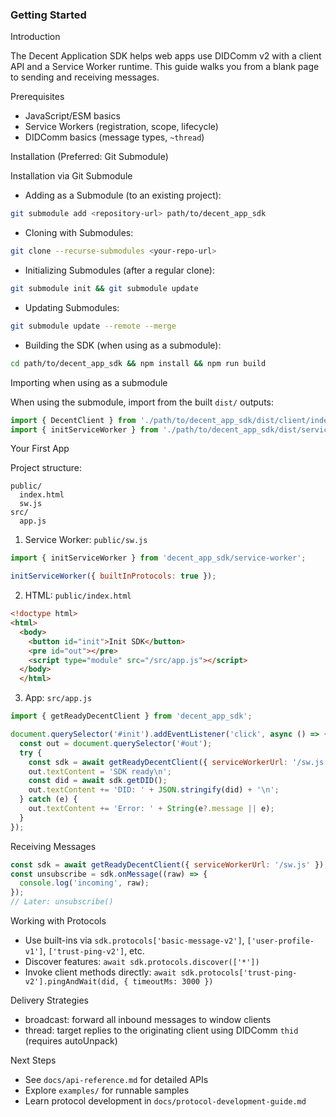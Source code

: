 ### Getting Started

Introduction

The Decent Application SDK helps web apps use DIDComm v2 with a client API and a Service Worker runtime. This guide walks you from a blank page to sending and receiving messages.

Prerequisites

- JavaScript/ESM basics
- Service Workers (registration, scope, lifecycle)
- DIDComm basics (message types, `~thread`)

Installation (Preferred: Git Submodule)

Installation via Git Submodule

- Adding as a Submodule (to an existing project):

```bash
git submodule add <repository-url> path/to/decent_app_sdk
```

- Cloning with Submodules:

```bash
git clone --recurse-submodules <your-repo-url>
```

- Initializing Submodules (after a regular clone):

```bash
git submodule init && git submodule update
```

- Updating Submodules:

```bash
git submodule update --remote --merge
```

- Building the SDK (when using as a submodule):

```bash
cd path/to/decent_app_sdk && npm install && npm run build
```

Importing when using as a submodule

When using the submodule, import from the built `dist/` outputs:

```js
import { DecentClient } from './path/to/decent_app_sdk/dist/client/index.js';
import { initServiceWorker } from './path/to/decent_app_sdk/dist/service-worker/index.js';
```

 

Your First App

Project structure:

```
public/
  index.html
  sw.js
src/
  app.js
```

1) Service Worker: `public/sw.js`

```js
import { initServiceWorker } from 'decent_app_sdk/service-worker';

initServiceWorker({ builtInProtocols: true });
```

2) HTML: `public/index.html`

```html
<!doctype html>
<html>
  <body>
    <button id="init">Init SDK</button>
    <pre id="out"></pre>
    <script type="module" src="/src/app.js"></script>
  </body>
  </html>
```

3) App: `src/app.js`

```js
import { getReadyDecentClient } from 'decent_app_sdk';

document.querySelector('#init').addEventListener('click', async () => {
  const out = document.querySelector('#out');
  try {
    const sdk = await getReadyDecentClient({ serviceWorkerUrl: '/sw.js' });
    out.textContent = 'SDK ready\n';
    const did = await sdk.getDID();
    out.textContent += 'DID: ' + JSON.stringify(did) + '\n';
  } catch (e) {
    out.textContent += 'Error: ' + String(e?.message || e);
  }
});
```

Receiving Messages

```js
const sdk = await getReadyDecentClient({ serviceWorkerUrl: '/sw.js' });
const unsubscribe = sdk.onMessage((raw) => {
  console.log('incoming', raw);
});
// Later: unsubscribe()
```

Working with Protocols

- Use built-ins via `sdk.protocols['basic-message-v2']`, `['user-profile-v1']`, `['trust-ping-v2']`, etc.
- Discover features: `await sdk.protocols.discover(['*'])`
- Invoke client methods directly: `await sdk.protocols['trust-ping-v2'].pingAndWait(did, { timeoutMs: 3000 })`

Delivery Strategies

- broadcast: forward all inbound messages to window clients
- thread: target replies to the originating client using DIDComm `thid` (requires autoUnpack)

Next Steps

- See `docs/api-reference.md` for detailed APIs
- Explore `examples/` for runnable samples
- Learn protocol development in `docs/protocol-development-guide.md`



